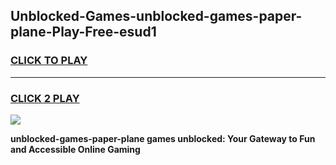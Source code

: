 
## Unblocked-Games-unblocked-games-paper-plane-Play-Free-esud1
<h3>
<a href="https://premium76.site?title=unblocked-games-paper-plane&ref=17A">CLICK TO PLAY</a></h3>
<hr>

<h3>
<a href="https://premium76.site?title=unblocked-games-paper-plane&ref=17A">CLICK 2 PLAY</a>
  
</h3>

<a href="https://premium76.site?title=unblocked-games-paper-plane&ref=17A"><img src="https://clearcache.store/games.png"></a>


**unblocked-games-paper-plane games unblocked: Your Gateway to Fun and Accessible Online Gaming**
